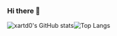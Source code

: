 ### Hi there 👋
![xartd0's GitHub stats](https://github-readme-stats.vercel.app/api?username=xartd0&show_icons=true&theme=radical)![Top Langs](https://github-readme-stats.vercel.app/api/top-langs/?username=xartd0&theme=radical)

